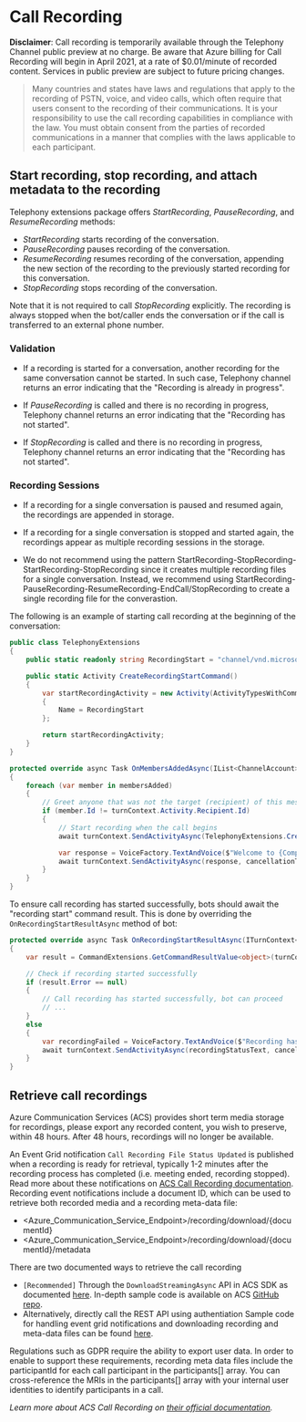 # Call Recording

__Disclaimer__: Call recording is temporarily available through the Telephony Channel public preview at no charge. Be aware that Azure billing for Call Recording will begin in April 2021, at a rate of $0.01/minute of recorded content. Services in public preview are subject to future pricing changes.

> Many countries and states have laws and regulations that apply to the recording of PSTN, voice, and video calls, which often require that users consent to the recording of their communications. It is your responsibility to use the call recording capabilities in compliance with the law. You must obtain consent from the parties of recorded communications in a manner that complies with the laws applicable to each participant.

## Start recording, stop recording, and attach metadata to the recording
Telephony extensions package offers _StartRecording_, _PauseRecording_, and _ResumeRecording_ methods:

- _StartRecording_ starts recording of the conversation. 
- _PauseRecording_ pauses recording of the conversation.
- _ResumeRecording_ resumes recording of the conversation, appending the new section of the recording to the previously started recording for this conversation.
- _StopRecording_ stops recording of the conversation. 

Note that it is not required to call _StopRecording_ explicitly. The recording is always stopped when the bot/caller ends the conversation or if the call is transferred to an external phone number.

### Validation
- If a recording is started for a conversation, another recording for the same conversation cannot be started. In such case, Telephony channel returns an error indicating that the "Recording is already in progress".

- If _PauseRecording_ is called and there is no recording in progress, Telephony channel returns an error indicating that the "Recording has not started".

- If _StopRecording_ is called and there is no recording in progress, Telephony channel returns an error indicating that the "Recording has not started".

### Recording Sessions
- If a recording for a single conversation is paused and resumed again, the recordings are appended in storage.

- If a recording for a single conversation is stopped and started again, the recordings appear as multiple recording sessions in the storage.

- We do not recommend using the pattern StartRecording-StopRecording-StartRecording-StopRecording since it creates multiple recording files for a single conversation. Instead, we recommend using StartRecording-PauseRecording-ResumeRecording-EndCall/StopRecording to create a single recording file for the converastion.

The following is an example of starting call recording at the beginning of the conversation:

```csharp
public class TelephonyExtensions
{
    public static readonly string RecordingStart = "channel/vnd.microsoft.telephony.recording.start";

    public static Activity CreateRecordingStartCommand()
    {
        var startRecordingActivity = new Activity(ActivityTypesWithCommand.Command)
        {
            Name = RecordingStart            
        };

        return startRecordingActivity;
    }
}
```

```csharp
protected override async Task OnMembersAddedAsync(IList<ChannelAccount> membersAdded, ITurnContext<IConversationUpdateActivity> turnContext, CancellationToken cancellationToken)
{
    foreach (var member in membersAdded)
    {
        // Greet anyone that was not the target (recipient) of this message.
        if (member.Id != turnContext.Activity.Recipient.Id)
        {
            // Start recording when the call begins
            await turnContext.SendActivityAsync(TelephonyExtensions.CreateRecordingStartCommand(), cancellationToken);

            var response = VoiceFactory.TextAndVoice($"Welcome to {CompanyName}! This call may be recorded for quality assurance purposes.");
            await turnContext.SendActivityAsync(response, cancellationToken);
        }
    }
}
```

To ensure call recording has started successfully, bots should await the "recording start" command result. This is done by overriding the `OnRecordingStartResultAsync` method of bot:

```csharp
protected override async Task OnRecordingStartResultAsync(ITurnContext<ICommandResultActivity> turnContext, CancellationToken cancellationToken)
{
    var result = CommandExtensions.GetCommandResultValue<object>(turnContext.Activity);

    // Check if recording started successfully
    if (result.Error == null)
    {
        // Call recording has started successfully, bot can proceed
        // ...
    }
    else
    {
        var recordingFailed = VoiceFactory.TextAndVoice($"Recording has failed, but your call will continue.");
        await turnContext.SendActivityAsync(recordingStatusText, cancellationToken);
    }
}
```

## Retrieve call recordings
Azure Communication Services (ACS) provides short term media storage for recordings, please export any recorded content, you wish to preserve, within 48 hours. After 48 hours, recordings will no longer be available.

An Event Grid notification `Call Recording File Status Updated` is published when a recording is ready for retrieval, typically 1-2 minutes after the recording process has completed (i.e. meeting ended, recording stopped). Read more about these notifications on [ACS Call Recording documentation](https://docs.microsoft.com/en-us/azure/communication-services/concepts/voice-video-calling/call-recording#event-grid-notifications). Recording event notifications include a document ID, which can be used to retrieve both recorded media and a recording meta-data file:
- <Azure_Communication_Service_Endpoint>/recording/download/{documentId}
- <Azure_Communication_Service_Endpoint>/recording/download/{documentId}/metadata

There are two documented ways to retrieve the call recording
* `[Recommended]` Through the `DownloadStreamingAsync` API in ACS SDK as documented [here](https://docs.microsoft.com/azure/communication-services/quickstarts/voice-video-calling/call-recording-sample?pivots=programming-language-csharp#download-recording-file-using-downloadstreamingasync-server-api). In-depth sample code is available on ACS [GitHub repo](https://github.com/Azure-Samples/communication-services-dotnet-quickstarts/blob/main/ServerRecording/Controller/CallRecordingController.cs#L258).
* Alternatively, directly call the REST API using authentiation Sample code for handling event grid notifications and downloading recording and meta-data files can be found [here](https://github.com/microsoft/botframework-telephony/tree/main/samples/csharp_dotnetcore/05a.telephony-recording-download-function).

Regulations such as GDPR require the ability to export user data. In order to enable to support these requirements, recording meta data files include the participantId for each call participant in the participants[] array. You can cross-reference the MRIs in the participants[] array with your internal user identities to identify participants in a call. 

_Learn more about ACS Call Recording on [their official documentation](https://docs.microsoft.com/azure/communication-services/quickstarts/voice-video-calling/call-recording-sample?pivots=programming-language-csharp#download-recording-file-using-downloadstreamingasync-server-api)._
